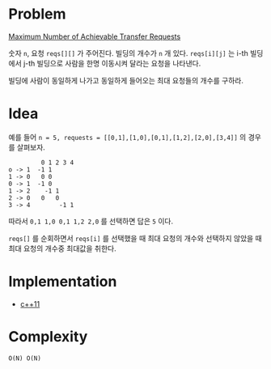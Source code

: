# Problem

[Maximum Number of Achievable Transfer Requests](https://leetcode.com/problems/maximum-number-of-achievable-transfer-requests/)

숫자 `n`, 요청 `reqs[][]` 가 주어진다. 빌딩의 개수가 `n` 개
있다. `reqs[i][j]` 는 i-th 빌딩에서 j-th 빌딩으로 사람을 한명 이동시켜
달라는 요청을 나타낸다.

빌딩에 사람이 동일하게 나가고 동일하게 들어오는 최대 요청들의 개수를
구하라.

# Idea

예를 들어 `n = 5, requests = [[0,1],[1,0],[0,1],[1,2],[2,0],[3,4]]` 의
경우를 살펴보자. 

```
         0 1 2 3 4
o -> 1  -1 1
1 -> 0   0 0
0 -> 1  -1 0
1 -> 2    -1 1
2 -> 0   0   0
3 -> 4        -1 1 
```

따라서 `0,1 1,0 0,1 1,2 2,0` 를 선택하면 답은 `5` 이다.

`reqs[]` 를 순회하면서 `reqs[i]` 를 선택했을 때 최대 요청의 개수와
선택하지 않았을 때 최대 요청의 개수중 최대값을 취한다.

# Implementation

* [c++11](a.cpp)

# Complexity

```
O(N) O(N)
```
